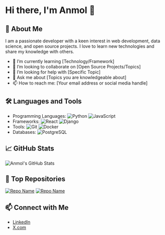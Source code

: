 # Hi there, I'm Anmol 👋
## 🚀 About Me

I am a passionate developer with a keen interest in web development, data science, and open source projects. I love to learn new technologies and share my knowledge with others.

- 🌱 I’m currently learning [Technology/Framework]
- 👯 I’m looking to collaborate on [Open Source Projects/Topics]
- 🤔 I’m looking for help with [Specific Topic]
- 💬 Ask me about [Topics you are knowledgeable about]
- 📫 How to reach me: [Your email address or social media handle]

## 🛠️ Languages and Tools

- Programming Languages: ![Python](https://img.shields.io/badge/-Python-3776AB?style=flat&logo=python&logoColor=white) ![JavaScript](https://img.shields.io/badge/-JavaScript-F7DF1E?style=flat&logo=javascript&logoColor=black)
- Frameworks: ![React](https://img.shields.io/badge/-React-61DAFB?style=flat&logo=react&logoColor=black) ![Django](https://img.shields.io/badge/-Django-092E20?style=flat&logo=django&logoColor=white)
- Tools: ![Git](https://img.shields.io/badge/-Git-F05032?style=flat&logo=git&logoColor=white) ![Docker](https://img.shields.io/badge/-Docker-2496ED?style=flat&logo=docker&logoColor=white)
- Databases: ![PostgreSQL](https://img.shields.io/badge/-PostgreSQL-336791?style=flat&logo=postgresql&logoColor=white)

## 📈 GitHub Stats

![Anmol's GitHub Stats](https://github-readme-stats.vercel.app/api?username=Anmol25&show_icons=true&theme=radical)

## 🌟 Top Repositories

[![Repo Name](https://github-readme-stats.vercel.app/api/pin/?username=Anmol25&repo=RepoName&show_owner=true)](https://github.com/Anmol25/youtube-sentiment-analysis)
[![Repo Name](https://github-readme-stats.vercel.app/api/pin/?username=Anmol25&repo=RepoName&show_owner=true)](https://github.com/Anmol25/real-estate-app)

## 📫 Connect with Me

- [LinkedIn](https://www.linkedin.com/in/anmol-jindal-7304a0220/)
- [X.com](https://x.com/anmoljindal24)
